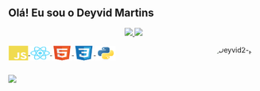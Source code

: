## Olá! Eu sou o Deyvid Martins

<div align="center">
  <a href="https://github.com/deyvid2">
  <img height="180em" src="https://github-readme-stats.vercel.app/api?username=deyvid2&show_icons=true&theme=dark&include_all_commits=true&count_private=true&incluide_all_commits=true"/>
  <img height="180em" src="https://github-readme-stats.vercel.app/api/top-langs/?username=deyvid2&layout=compact&langs_count=7&theme=dark"/>
</div>
  
<div style="display: inline_block"><br>
  <img align="center" alt="Deyvid-Js" height="30" width="40" src="https://raw.githubusercontent.com/devicons/devicon/master/icons/javascript/javascript-plain.svg">
  <img align="center" alt="Deyvid-React" height="30" width="40" src="https://raw.githubusercontent.com/devicons/devicon/master/icons/react/react-original.svg">
  <img align="center" alt="Deyvid-HTML" height="30" width="40" src="https://raw.githubusercontent.com/devicons/devicon/master/icons/html5/html5-original.svg">
  <img align="center" alt="Deyvid-CSS" height="30" width="40" src="https://raw.githubusercontent.com/devicons/devicon/master/icons/css3/css3-original.svg">
  <img align="center" alt="Deyvid2-Python" height="30" width="40" src="https://raw.githubusercontent.com/devicons/devicon/master/icons/python/python-original.svg">
  <img align="right" alt="Deyvid2-pic" height="150" style="border-radius:50px;" src="https://instagram.ffor1-2.fna.fbcdn.net/v/t51.2885-19/209762360_322853222643121_6460766133727632148_n.jpg?stp=dst-jpg_s150x150&_nc_ht=instagram.ffor1-2.fna.fbcdn.net&_nc_cat=101&_nc_ohc=_3YvOZ1wuYgAX9MXOLj&edm=ABfd0MgBAAAA&ccb=7-4&oh=00_AT-Xi0rmr1W1FDJQvoIpq2l1XyIJ304zzb3XnnkWVG3E7A&oe=6250C750&_nc_sid=7bff83">
</div>
  
 ##
  
<div>
  <a href="https://www.linkedin.com/in/deyvid-martins-aa1239186/" target="_blank"><img src="https://img.shields.io/badge/-LinkedIn-%230077B5?style=for-the-badge&logo=linkedin&logoColor=white" target="_blank"></a>
</div>
